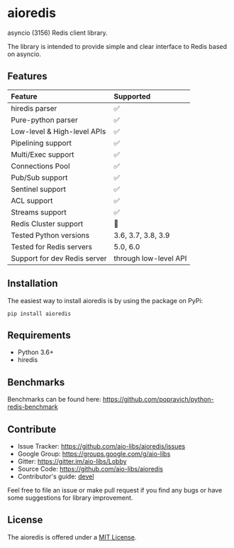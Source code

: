 # aioredis

asyncio (3156) Redis client library.

The library is intended to provide simple and clear interface to Redis
based on asyncio.

## Features

| Feature                      | Supported             |
|:-----------------------------|:----------------------|
| hiredis parser               | :white_check_mark:    |
| Pure-python parser           | :white_check_mark:    |
| Low-level & High-level APIs  | :white_check_mark:    |
| Pipelining support           | :white_check_mark:    |
| Multi/Exec support           | :white_check_mark:    |
| Connections Pool             | :white_check_mark:    |
| Pub/Sub support              | :white_check_mark:    |
| Sentinel support             | :white_check_mark:    |
| ACL support                  | :white_check_mark:    |
| Streams support              | :white_check_mark:    |
| Redis Cluster support        | :no_entry_sign:       |
| Tested Python versions       | 3.6, 3.7, 3.8, 3.9    |
| Tested for Redis servers     | 5.0, 6.0              |
| Support for dev Redis server | through low-level API |


## Installation

The easiest way to install aioredis is by using the package on PyPi:

    pip install aioredis

## Requirements

-   Python 3.6+
-   hiredis

## Benchmarks

Benchmarks can be found here:
<https://github.com/popravich/python-redis-benchmark>

## Contribute

-   Issue Tracker: <https://github.com/aio-libs/aioredis/issues>
-   Google Group: <https://groups.google.com/g/aio-libs>
-   Gitter: <https://gitter.im/aio-libs/Lobby>
-   Source Code: <https://github.com/aio-libs/aioredis>
-   Contributor's guide: [devel](docs/devel.md)

Feel free to file an issue or make pull request if you find any bugs or
have some suggestions for library improvement.

## License

The aioredis is offered under a [MIT License](LICENSE).

